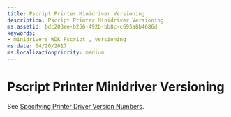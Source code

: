 ```yaml
---
title: Pscript Printer Minidriver Versioning
description: Pscript Printer Minidriver Versioning
ms.assetid: bdc203ee-b256-492b-bb8c-c695a8b4686d
keywords:
- minidrivers WDK Pscript , versioning
ms.date: 04/20/2017
ms.localizationpriority: medium
---
```


# Pscript Printer Minidriver Versioning





See [Specifying Printer Driver Version Numbers](print-driver-versioning.md).

 

 




